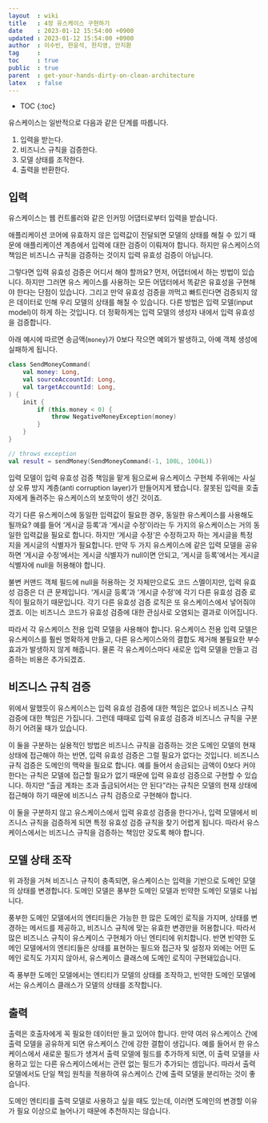 ```yaml
---
layout  : wiki
title   : 4장 유스케이스 구현하기
date    : 2023-01-12 15:54:00 +0900
updated : 2023-01-12 15:54:00 +0900
author  : 이수빈, 한윤석, 한지영, 안지환
tag     :
toc     : true
public  : true
parent  : get-your-hands-dirty-on-clean-architecture
latex   : false
---
```

* TOC
{:toc}

유스케이스는 일반적으로 다음과 같은 단계를 따릅니다.

1. 입력을 받는다.
2. 비즈니스 규칙을 검증한다.
3. 모델 상태를 조작한다.
4. 출력을 반환한다.

## 입력

유스케이스는 웹 컨트롤러와 같은 인커밍 어댑터로부터 입력을 받습니다.

애플리케이션 코어에 유효하지 않은 입력값이 전달되면 모델의 상태를 해칠 수 있기 때문에 애플리케이션 계층에서 입력에 대한 검증이 이뤄져야 합니다. 하지만 유스케이스의 책임은 비즈니스 규칙을 검증하는 것이지 입력 유효성 검증이 아닙니다.

그렇다면 입력 유효성 검증은 어디서 해야 할까요? 먼저, 어댑터에서 하는 방법이 있습니다. 하지만 그러면 유스 케이스를 사용하는 모든 어댑터에서 똑같은 유효성을 구현해야 한다는 단점이 있습니다. 그리고 만약 유효성 검증을 까먹고 빠트린다면 검증되지 않은 데이터로 인해 우리 모델의 상태를 해칠 수 있습니다.
다른 방법은 입력 모델(input model)이 하게 하는 것입니다. 더 정확하게는 입력 모델의 생성자 내에서 입력 유효성을 검증합니다.

아래 예시에 따르면 송금액(`money`)가 0보다 작으면 예외가 발생하고, 아예 객체 생성에 실패하게 됩니다. 

```kotlin
class SendMoneyCommand(
    val money: Long,
    val sourceAccountId: Long,
    val targetAccountId: Long,
) {
    init {
        if (this.money < 0) {
            throw NegativeMoneyException(money)
        }
    }
}

// throws exception
val result = sendMoney(SendMoneyCommand(-1, 100L, 1004L))
```

입력 모델이 입력 유효성 검증 책임을 맡게 됨으로써 유스케이스 구현체 주위에는 사실상 오류 방지 계층(anti corruption layer)가 만들어지게 됐습니다. 잘못된 입력을 호출자에게 돌려주는 유스케이스의 보호막이 생긴 것이죠.

각기 다른 유스케이스에 동일한 입력값이 필요한 경우, 동일한 유스케이스를 사용해도
될까요? 예를 들어 ‘게시글 등록’과 ‘게시글 수정’이라는 두 가지의 유스케이스는
거의 동일한 입력값을 필요로 합니다. 하지만 ‘게시글 수정’은 수정하고자 하는
게시글을 특정 지을 게시글의 식별자가 필요합니다. 만약 두 가지 유스케이스에 같은
입력 모델을 공유하면 ‘게시글 수정’에서는 게시글 식별자가 null이면 안되고,
‘게시글 등록’에서는 게시글 식별자에 null을 허용해야 합니다.

불변 커맨드 객체 필드에 null을 허용하는 것 자체만으로도 코드 스멜이지만, 입력
유효성 검증은 더 큰 문제입니다. ‘게시글 등록’과 ‘게시글 수정’에 각기 다른 유효성
검증 로직이 필요하기 때문입니다. 각기 다른 유효성 검증 로직은 또 유스케이스에서
넣어줘야겠죠. 이는 비즈니스 코드가 유효성 검증에 대한 관심사로 오염되는 결과로
이어집니다.

따라서 각 유스케이스 전용 입력 모델을 사용해야 합니다. 유스케이스 전용 입력 모델은 유스케이스를 훨씬 명확하게 만들고, 다른 유스케이스와의 결합도 제거해 불필요한 부수효과가 발생하지 않게 해줍니다. 물론 각 유스케이스마다 새로운 입력 모델을 만들고 검증하는 비용은 추가되겠죠.

## 비즈니스 규칙 검증

위에서 말했듯이 유스케이스는 입력 유효성 검증에 대한 책임은 없으나 비즈니스 규칙 검증에 대한 책임은 가집니다. 그런데 때때로 입력 유효성 검증과 비즈니스 규칙을 구분하기 어려울 때가 있습니다.

이 둘을 구분하는 실용적인 방법은 비즈니스 규칙을 검증하는 것은 도메인 모델의 현재 상태에 접근해야 하는 반면, 입력 유효성 검증은 그럴 필요가 없다는 것입니다. 비즈니스 규칙 검증은 도메인의 맥락을 필요로 합니다. 예를 들어서 송금되는 금액이 0보다 커야 한다는 규칙은 모델에 접근할 필요가 없기 때문에 입력 유효성 검증으로 구현할 수 있습니다. 하지만 “출금 계좌는 초과 출금되어서는 안 된다”라는 규칙은 모델의 현재 상태에 접근해야 하기 때문에 비즈니스 규칙 검증으로 구현해야 합니다.

이 둘을 구분하지 않고 유스케이스에서 입력 유효성 검증을 한다거나, 입력 모델에서 비즈니스 규칙을 검증하게 되면 특정 유효성 검증 규칙을 찾기 어렵게 됩니다. 따라서 유스케이스에서는 비즈니스 규칙을 검증하는 책임만 갖도록 해야 합니다.

## 모델 상태 조작

위 과정을 거쳐 비즈니스 규칙이 충족되면, 유스케이스는 입력을 기반으로 도메인 모델의 상태를 변경합니다. 도메인 모델은 풍부한 도메인 모델과 빈약한 도메인 모델로 나뉩니다.

풍부한 도메인 모델에서의 엔티티들은 가능한 한 많은 도메인 로직을 가지며, 상태를 변경하는 메서드를 제공하고, 비즈니스 규칙에 맞는 유효한 변경만을 허용합니다. 따라서 많은 비즈니스 규칙이 유스케이스 구현체가 아닌 엔티티에 위치합니다.
반면 빈약한 도메인 모델에서의 엔티티들은 상태를 표현하는 필드와 접근자 및 설정자 외에는 어떤 도메인 로직도 가지지 않아서, 유스케이스 클래스에 도메인 로직이 구현돼있습니다.

즉 풍부한 도메인 모델에서는 엔티티가 모델의 상태를 조작하고, 빈약한 도메인 모델에서는 유스케이스 클래스가 모델의 상태를 조작합니다.

## 출력

출력은 호출자에게 꼭 필요한 데이터만 들고 있어야 합니다. 만약 여러 유스케이스 간에 출력 모델을 공유하게 되면 유스케이스 간에 강한 결합이 생깁니다. 예를 들어서 한 유스케이스에서 새로운 필드가 생겨서 출력 모델에 필드를 추가하게 되면, 이 출력 모델을 사용하고 있는 다른 유스케이스에서는 관련 없는 필드가 추가되는 셈입니다. 따라서 출력 모델에서도 단일 책임 원칙을 적용하여 유스케이스 간에 출력 모델을 분리하는 것이 좋습니다.

도메인 엔티티를 출력 모델로 사용하고 싶을 때도 있는데, 이러면 도메인의 변경할
이유가 필요 이상으로 늘어나기 때문에 추천하지는 않습니다.

